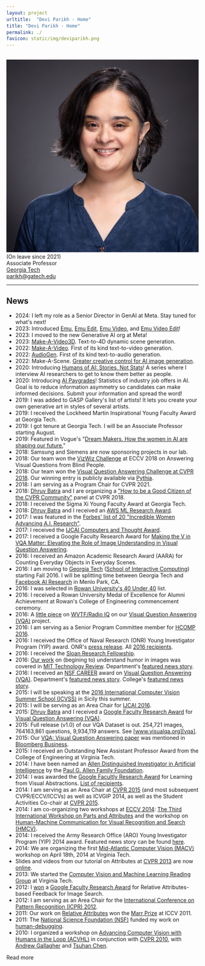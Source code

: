 ```yaml
---
layout: project
urltitle:  "Devi Parikh - Home"
title: "Devi Parikh - Home"
permalink: ./
favicon: static/img/deviparikh.png
---
```


<!-- %%%%%%%%%%%%%%%%%%% OVERVIEW %%%%%%%%%%%%%%%%%%% -->
<div class="row" style="margin-top:30px;">
  <div class="col-sm-3">
    <a href="https://www.cc.gatech.edu/~parikh/">
      <img class="my-pic" src="static/img/deviparikh.png">
    </a>
  </div>
  <div class="col-sm-5">
    <!-- Previously: Senior Director
    <br>
    <a href="https://research.fb.com/category/facebook-ai-research-fair/">
    Generative AI, Meta
    </a>
    <br> -->
    (On leave since 2021)
    <br>
    Associate Professor
    <!-- <br> -->
    <!-- <a href="https://www.ic.gatech.edu/"> School of Interactive Computing </a> -->
    <br>
    <a href="http://www.gatech.edu/"> Georgia Tech </a>
    <br>
    <!-- Email:  -->
    <a href="mailto:parikh@gatech.edu"> parikh@gatech.edu </a>
    <!-- Office: Coda S1165B -->
    <!--<a href="https://twitter.com/deviparikh?ref_src=twsrc%5Etfw" class="twitter-follow-button" data-show-screen-name="false" data-show-count="false">Follow @deviparikh</a><script async src="https://platform.twitter.com/widgets.js" charset="utf-8"></script>-->
    <br>
    <!-- <a href = "{{ site.baseurl }}./DeviParikh_bio.txt"> Bio </a>, -->
    <!-- <a href = "{{ site.baseurl }}./bio.html"> Bio </a>, -->
    <!-- <a href = "{{ site.baseurl }}./Parikh_CV.pdf"> CV </a>  -->
    <!-- <a href = "{{ site.baseurl }}./teaching.html"> Teaching </a>, -->
    <!-- <a href = "{{ site.baseurl }}./press.html"> Press </a>,  -->
        <!-- <a href = "https://medium.com/@deviparikh/calendar-in-stead-of-to-do-lists-9ada86a512dd"> Time management</a> -->
    <!-- <a href = "https://medium.com/@deviparikh/checking-email-to-inbox-zero-e00d478cdd4b"> maintaining inbox zero</a> -->
    <!-- <br> -->
    <!-- <a href = "{{ site.baseurl }}./note_to_prospective_students.txt"> Interested in joining my lab? Read this.</a> -->
    <!-- <a href = "{{ site.baseurl }}./note.html"> For prospective students</a> -->
  </div>
  <!-- <div class="col-sm-4"> -->
    <!-- Research interests -->
  <!-- <ul> -->
    <!-- <li>Artificial Intelligence</li> -->
    <!-- <li>Multimodal AI</li> -->
    <!-- <li>Vision and Language</li> -->
    <!-- <li>AI for Creativity</li> -->
    <!-- <li>Generative AI</li> -->
    <!-- <li>Commonsense Reasoning</li> -->
    <!-- <li>Human-AI Collaboration</li> -->
  <!-- </ul> -->
<!-- </div> -->
</div>
<hr>

<!-- %%%%%%%%%%%%%%%%%%% NEWS %%%%%%%%%%%%%%%%%%% -->
<!-- <a class="anchor" name="/news"></a> -->
## News
- 2024: I left my role as a Senior Director in GenAI at Meta. Stay tuned for what's next!
- 2023: Introduced [Emu][emu-announcement], [Emu Edit][emu-edit-website], [Emu Video][emu-video-website], and [Emu Video Edit][emu-video-edit-website]!
- 2023: I moved to the new Generative AI org at Meta!
- 2023: [Make-A-Video3D][make-a-video3d-website]. Text-to-4D dynamic scene generation.
- 2022: [Make-A-Video][make-a-video-website]. First of its kind text-to-video generation.
- 2022: [AudioGen][audiogen-website]. First of its kind text-to-audio generation.
- 2022: Make-A-Scene. [Greater creative control for AI image generation][make-a-scene-blogpost].
- 2020: Introducing [Humans of AI: Stories, Not Stats][humanstoriesai]! A series where I interview AI researchers to get to know them better as people.
- 2020: Introducing [AI Paygrades][aipaygrades]! Statistics of industry job offers in AI. Goal is to reduce information asymmetry so candidates can make informed decisions. Submit your information and spread the word!
- 2019: I was added to GASP Gallery's list of artists! It lets you create your own generative art in styles of several artists.
- 2019: I received the Lockheed Martin Inspirational Young Faculty Award at Georgia Tech.
- 2019: I got tenure at Georgia Tech. I will be an Associate Professor starting August.
- 2019: Featured in Vogue's "[Dream Makers. How the women in AI are shaping our future.][vogue]"  
- 2018: Samsung and Siemens are now sponsoring projects in our lab.
- 2018: Our team won the [VizWiz Challenge][vizwiz] at ECCV 2018 on Answering Visual Questions from Blind People.
- 2018: Our team won the [Visual Question Answering Challenge at CVPR 2018][vqa18]. Our winning entry is publicly available via [Pythia][pythia]. 
- 2018: I am serving as a Program Chair for CVPR 2021.
- 2018: [Dhruv Batra][dhruv] and I are organizing a ["How to be a Good Citizen of the CVPR Community"][citizenofcvpr] panel at CVPR 2018.
- 2018: I received the Sigma Xi Young Faculty Award at Georgia Tech.
- 2018: [Dhruv Batra][dhruv] and I received an [AWS ML Research Award][aws-ml-award]. 
- 2017: I was featured in the [Forbes' list of 20 "Incredible Women Advancing A.I. Research"][forbes-list].
- 2017: I received the [IJCAI Computers and Thought Award][ijcai-c&t].
- 2017: I received a Google Faculty Research Award for [Making the V in VQA Matter: Elevating the Role of Image Understanding in Visual Question Answering][vqa].
- 2016: I received an Amazon Academic Research Award (AARA) for Counting Everyday Objects in Everyday Scenes.
- 2016: I am moving to [Georgia Tech][gt] ([School of Interactive Computing][gt-ic]) starting Fall 2016. I will be splitting time between Georgia Tech and [Facebook AI Research][fair] in Menlo Park, CA.
- 2016: I was selected in [Rowan University's 40 Under 40][rowan-40u40] list.
- 2016: I received a Rowan University Medal of Excellence for Alumni Achievement at Rowan's College of Engineering commencement ceremony.
- 2016: A [little piece][radio-piece] on [WVTF/Radio IQ][wvtf] on our [Visual Question Answering (VQA)][vqa] project.
- 2016: I am serving as a Senior Program Committee member for [HCOMP 2016][hcomp16].
- 2016: I received the Office of Naval Research (ONR) Young Investigator Program (YIP) award. ONR's [press release][onr-yip-press-release]. All [2016 recipients][onr-yip-recipients].
- 2016: I received the [Sloan Research Fellowship][sloan].
- 2016: [Our work][humor-paper] on (begining to) understand humor in images was covered in [MIT Technology Review][mittr-humor]. Department's [featured news story][vt-humor].
- 2016: I received an [NSF CAREER][nsf-career] award on [Visual Question Answering (VQA)][vqa]. Department's [featured news story][vtece-career]. College's [featured news story][vtcoe-career].
- 2015: I will be speaking at the [2016 International Computer Vision Summer School (ICVSS)][icvss16] in Sicily this summer.
- 2015: I will be serving as an Area Chair for [IJCAI 2016][ijcai16].
- 2015: [Dhruv Batra][dhruv] and I received a [Google Faculty Research Award][gfra15] for [Visual Question Answering (VQA)][vqa].
- 2015: Full release (v1.0) of our VQA Dataset is out. 254,721 images, 764163,861 questions, 9,934,119 answers. See [www.visualqa.org][vqa].
- 2015: Our [VQA: Visual Question Answering paper][vqa-paper] was mentioned in [Bloomberg Business][bloomberg-vqa].
- 2015: I received an Outstanding New Assistant Professor Award from the College of Engineering at Virginia Tech.
- 2014: I have been named an [Allen Distinguished Investigator in Artificial Intelligence][adi] by the [Paul G. Allen Family Foundation][pga].
- 2014: I was awarded the [Google Facultly Research Award][gfra] for Learning from Visual Abstractions. [List of recipients][gfra14].
- 2014: I am serving as an Area Chair at [CVPR 2015][cvpr15] (and most subsequent CVPR/ECCV/ICCVs) as well as ICVGIP 2014, as well as the Student Activities Co-chair at [CVPR 2015][cvpr15].
- 2014: I am co-organizing two workshops at [ECCV 2014][eccv14]: [The Third International Workshop on Parts and Attributes][pna14] and the workshop on [Human-Machine Communication for Visual Recognition and Search (HMCV)][hmcv14].
- 2014: I received the Army Research Office (ARO) Young Investigator Program (YIP) 2014 award. Featured news story can be found [here][vt-aro-yip].
- 2014: We are organizing the first [Mid-Atlantic Computer Vision (MACV)][macv14] workshop on April 18th, 2014 at Virginia Tech.
- Slides and videos from our tutorial on Attributes at [CVPR 2013][cvpr13] are now [online][attributes-tutorial].
- 2013: We started the [Computer Vision and Machine Learning Reading Group][vt-cvml-read] at Virginia Tech.
- 2012: I [won][gfra12] a [Google Faculty Research Award][gfra] for Relative Attributes-based Feedback for Image Search.
- 2012: I am serving as an Area Chair for the [International Conference on Pattern Recognition (ICPR) 2012][icpr12].
- 2011: Our work on [Relative Attributes][relative] won the [Marr Prize][marr] at ICCV 2011.
- 2011: The [National Science Foundation (NSF)][nsf] funded my work on [human-debugging][hum-deb].
- 2010: I organized a workshop on [Advancing Computer Vision with Humans in the Loop (ACVHL)][acvhl10] in conjunction with [CVPR 2010][cvpr10], with [Andrew Gallagher][andy] and [Tsuhan Chen][tsuhan].

<div id="read-more-button">
    <a nohref>Read more</a>
</div>
<br>

<script src="./static/js/jquery.min.js"></script>
<script type="text/javascript">
    $('ul:gt(0) li:gt(18)').hide();
    $('#read-more-button > a').click(function() {
        $('ul:gt(0) li:gt(18)').show();
        $('#read-more-button').hide();
    });
</script>


<!-- ------------ -->


<!-- %%%%%%%%%%%%%%%%%%% ABOUT %%%%%%%%%%%%%%%%%%% -->
<!--
<a class="anchor" name="/about"></a>
## About

I am an Assistant Professor in the [School of Interactive Computing][gt-ic] at [Georgia Tech][gt] and a Research Scientist at [Facebook AI Research (FAIR)][fair] in Menlo Park, CA.

From 2013 to 2016 I was an Assistant Professor in the [Bradley Department of Electrical and Computer Engineering][vt-ece] at [Virginia Tech][vt]. From 2009 to 2012 I was a Research Assistant Professor at [Toyota Technological Institute at Chicago (TTIC)][ttic], a philanthropically endowed computer science academic institute on the [University of Chicago][uoc] campus. I received my Ph.D. and MS. from [Carnegie Mellon University][cmu] in 2009 and 2007 respectively. My advisor was [Prof. Tsuhan Chen][tsuhan] (now Dean
of the [College of Engineering][coe-ntu] at [Nanyang Technological University][ntu] in Singapore). I got my BS, also in [ECE][rowan-ece], at [Rowan University][rowan] in 2005, where I worked with [Dr. Robi Polikar][polikar] on several pattern recognition problems.

I've spent several months at:
- [Robotics Institute (RI)][ri], [CMU][cmu-index] (Visiting Research Assistant Professor, Summer 2012) collaborating with [Martial Hebert][cmu-edu]
- [CSAIL][csail], [MIT][mit](Visiting Scientist, Spring 2011)collaborating with [Antonio Torralba][mit-torralba] and [Aude Oliva][mit-aude]
- [University of Texas at Austin][utexas] (Research Fellow, Fall 2010) collaborating with [Kristen Grauman][utexas-egrauman]
- [Microsoft Research (Redmond)][microsoft] (Visiting Researcher, Summer 2010, 2015; Research Intern, Summer 2008) collaborating with [Larry Zitnick][microsoft-larryz]
- [Microsoft Research (Redmond)][microsoft] (Research Intern, Summer 2007) working with [Gavin Jancke][microsoft-gavinj]
- [Intel Research (Pittsburgh)][intel-research] (Research Intern, Summer 2006) working with [Rahul Sukthankar][cmu-erahuls]

------------
-->

<!-- %%%%%%%%%%%%%%%%%%% RESEARCH %%%%%%%%%%%%%%%%%%% -->
<!--
## Research

<div class="row">
<div class="col-md-8">
  <img alt="topics" src="{{ site.baseurl }}static/img/computer_vision_lab.jpg">
</div>

<div class="col-md-4" style="margin-top:10%;">
  <ul>
    <li>Computer Vision</li>
    <li>Language and Vision</li>
    <li>Commonsense Reasoning</li>
    <li>Artificial Intelligence</li>
    <li>Human-Machine Collaboration</li>
    <li>Contextual Reasoning</li>
    <li>Pattern Recognition</li>
  </ul>
</div>
</div>
------------
-->



<!-- ------------  -->
<!-- %%%%%%%%%%%%%%%%%%% ACKNOWLEDGEMENTS %%%%%%%%%%%%%%%%%%% -->
<!--
  <a class="anchor" name="/acknowledgements"></a>
<div class="row">
  <div class="col-xs-12">
    <h2>Acknowledgements</h2>
  </div>
</div>
<div class="row">
  <div class="col-xs-12">
    Thanks to <a href = "https://abhishekdas.com/"> Abhishek Das</a> for the webpage format.
  </div>
</div>
<hr>
-->
[emu-announcement]: https://about.fb.com/news/2023/09/introducing-ai-powered-assistants-characters-and-creative-tools/
[emu-edit-website]: https://emu-edit.metademolab.com/
[emu-video-website]: https://emu-video.metademolab.com/
[emu-video-edit-website]: https://fdd-video-edit.github.io/
[audiogen-website]: https://felixkreuk.github.io/audiogen/
[make-a-video3d-website]: https://make-a-video3d.github.io/
[make-a-video-website]: https://makeavideo.studio/
[make-a-scene-blogpost]: https://ai.facebook.com/blog/greater-creative-control-for-ai-image-generation/
[humanstoriesai]: http://humanstories.ai
[aipaygrades]: http://aipaygrad.es
[gasp]: https://www.gasp.gallery/
[vogue]: https://www.vogue.com/projects/13548844/women-in-ai/
[pythia]: https://github.com/facebookresearch/pythia
[vizwiz]: https://vizwiz.org/data
[vqa18]: https://visualqa.org/challenge.html
[citizenofcvpr]: https://www.cc.gatech.edu/~parikh/citizenofcvpr/
[aws-ml-award]: https://aws.amazon.com/aws-ml-research-awards/
[forbes-list]: https://www.forbes.com/sites/mariyayao/2017/05/18/meet-20-incredible-women-advancing-a-i-research/2/#3b0a91c84ede
[gt-ic]: https://www.ic.gatech.edu/
[gt]: http://www.gatech.edu/
[fair]: https://research.fb.com/category/facebook-ai-research-fair/
[email-me]: mailto:parikh@gatech.edu
[ijcai-c&t]: https://en.wikipedia.org/wiki/IJCAI_Computers_and_Thought_Award
[vqa]: http://www.visualqa.org
[rowan-40u40]: http://rowan40under40.tumblr.com/
[radio-piece]: http://wvtf.org/post/giant-leap-machine-kind-when-robots-can-see#stream/0
[wvtf]: http://wvtf.org
[hcomp16]: http://www.humancomputation.com/2016/
[onr-yip-press-release]: http://www.onr.navy.mil/en/Media-Center/Press-Releases/2016/2016-ONR-Young-Investigators.aspx
[onr-yip-recipients]: http://www.onr.navy.mil/Science-Technology/Directorates/office-research-discovery-invention/Sponsored-Research/YIP/2016-young-investigator-YIP.aspx
[sloan]: http://www.sloan.org/sloan-research-fellowships/
[humor-paper]: http://arxiv.org/abs/1512.04407
[mittr-humor]: http://www.technologyreview.com/view/545316/ai-algorithm-identifies-humorous-pictures/
[vt-humor]: https://www.ece.vt.edu/news/articles/coding-jokes-virginia-tech-research-team-tackles-the-algorithm-of-humor.html
[nsf-career]: http://www.nsf.gov/funding/pgm_summ.jsp?pims_id=503214
[vtece-career]: https://www.ece.vt.edu/news/articles/parikh-wins-nsf-career-award.html
[vtcoe-career]: https://www.vtnews.vt.edu/articles/2016/02/022216-engineering-parikhnsfcareer.html
[icvss16]: http://svg.dmi.unict.it/icvss2016/
[ijcai16]: http://ijcai-16.org/
[dhruv]: https://www.cc.gatech.edu/~dbatra/
[gfra15]: http://services.google.com/fh/files/blogs/googlefras_august15_final.pdf
[vqa-paper]: http://arxiv.org/abs/1505.00468
[bloomberg-vqa]: http://www.bloomberg.com/news/articles/2015-05-22/what-s-in-this-picture-ai-becomes-as-smart-as-a-toddler
[adi]: http://www.pgafamilyfoundation.org/News/News-Articles/Press-Releases/ADI-Artificial-Intelligence-2014-Grants
[pga]: http://www.pgafamilyfoundation.org
[gfra]: https://ai.google/research/outreach/faculty-research-awards/
[gfra14]: http://services.google.com/fh/files/blogs/googlefras-aug2014.pdf
[cvpr15]: http://www.pamitc.org/cvpr15
[icvgip14]: http://mile.ee.iisc.ernet.in/ICVGIP2014/
[eccv14]: http://eccv2014.org/
[pna14]: https://filebox.ece.vt.edu/%7Eparikh/PnA2014/
[hmcv14]: http://vision.cs.utexas.edu/hmcv2014/
[vt-aro-yip]: http://www.vtnews.vt.edu/articles/2014/04/041714-engineering-deviparikharmyaward.html
[macv14]: https://filebox.ece.vt.edu/%7Emacv2014/
[attributes-tutorial]: https://www.cc.gatech.edu/~parikh/attributes/
[cvpr13]: http://www.pamitc.org/cvpr13/
[vt-cvml-read]: http://filebox.ece.vt.edu/%7Ecvmlreadinggroup/
[gfra12]: http://services.google.com/fh/files/blogs/research_awards_recipients_july_2012.pdf
[icpr12]: http://www.icpr2012.org/
[relative]: https://www.cc.gatech.edu/~parikh/relative.html
[marr]: http://en.wikipedia.org/wiki/Marr_Prize
[iccv11]: http://www.iccv2011.org/
[nsf]: http://www.nsf.gov/
[hum-deb]: https://www.cc.gatech.edu/~parikh/human_debugging/
[acvhl10]: https://www.cc.gatech.edu/~parikh/acvhl2010.htm
[cvpr10]: http://tab.computer.org/pamitc/archive/cvpr2010/index.html
[andy]: https://ai.google/research/people/AndrewGallagher
[tsuhan]: https://en.wikipedia.org/wiki/Tsuhan_Chen
[vt-ece]: https://ece.vt.edu/
[vt]: https://vt.edu/
[ttic]: http://www.ttic.edu/
[uoc]: https://www.uchicago.edu/
[cmu]: https://www.cmu.edu/
[ntu]: http://www.ntu.edu.sg
[coe-ntu]: http://coe.ntu.edu.sg/
[rowan]: https://www.rowan.edu
[rowan-ece]: https://academics.rowan.edu/engineering/programs/electricalcomputer
[polikar]: http://users.rowan.edu/~polikar/

[ri]: http://www.ri.cmu.edu/
[cmu-index]: http://www.cmu.edu/index.shtml
[cmu-edu]: http://www.cs.cmu.edu/%7Ehebert/
[csail]: http://www.csail.mit.edu/
[mit]: http://web.mit.edu/
[mit-torralba]: http://web.mit.edu/torralba/www/
[mit-aude]: http://cvcl.mit.edu/aude.htm
[utexas]: http://www.utexas.edu/
[utexas-egrauman]: http://www.cs.utexas.edu/%7Egrauman/
[microsoft]: http://research.microsoft.com/en-us/labs/redmond/default.aspx
[microsoft-larryz]: http://research.microsoft.com/en-us/people/larryz/
[microsoft-gavinj]: http://research.microsoft.com/en-us/people/gavinj/
[intel-research]: http://pittsburgh.intel-research.net/
[cmu-erahuls]: http://www.cs.cmu.edu/%7Erahuls/